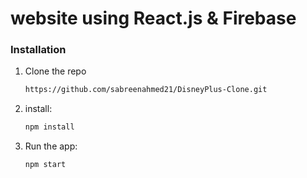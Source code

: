<h1>website using React.js & Firebase</h1>


### Installation

1. Clone the repo
   ```sh
   https://github.com/sabreenahmed21/DisneyPlus-Clone.git
   ```
2. install:
   ```sh
   npm install
   ```
3. Run the app:
   ```sh
   npm start
   ```
